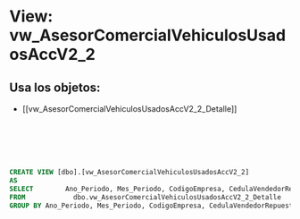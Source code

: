 # View: vw_AsesorComercialVehiculosUsadosAccV2_2

## Usa los objetos:
- [[vw_AsesorComercialVehiculosUsadosAccV2_2_Detalle]]

```sql






CREATE VIEW [dbo].[vw_AsesorComercialVehiculosUsadosAccV2_2]
AS
SELECT        Ano_Periodo, Mes_Periodo, CodigoEmpresa, CedulaVendedorRepuestos, SUM(ValorNetoTaller) AS ValorNetoTaller, SUM(BonificacionTaller) AS BonificacionTaller, MAX(ValorVariable) AS ValorVariable
FROM            dbo.vw_AsesorComercialVehiculosUsadosAccV2_2_Detalle
GROUP BY Ano_Periodo, Mes_Periodo, CodigoEmpresa, CedulaVendedorRepuestos



```
